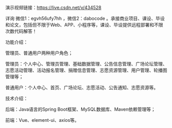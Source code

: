 演示视频链接：https://live.csdn.net/v/434528

详询 微信1：egvh56ufy7hh ，微信2：dabocode 。承接商业项目、课设、毕设和论文，包括但不限于Web、APP、小程序等，课设、毕设提供远程部署和不限次数代码解答！

功能介绍：

管理员、普通用户两种用户角色；

管理员：个人中心、管理员管理、基础数据管理、公告信息管理、广场论坛管理、志愿活动管理、活动报名管理、捐赠信息管理、志愿资源管理、用户管理、轮播图管理等；

普通用户：个人中心、首页、广场论坛、志愿活动、公告通知、志愿资源等。

技术介绍：

后端：Java语言的Spring Boot框架、MySQL数据库、Maven依赖管理等；

前端：Vue、element-ui、axios等。
